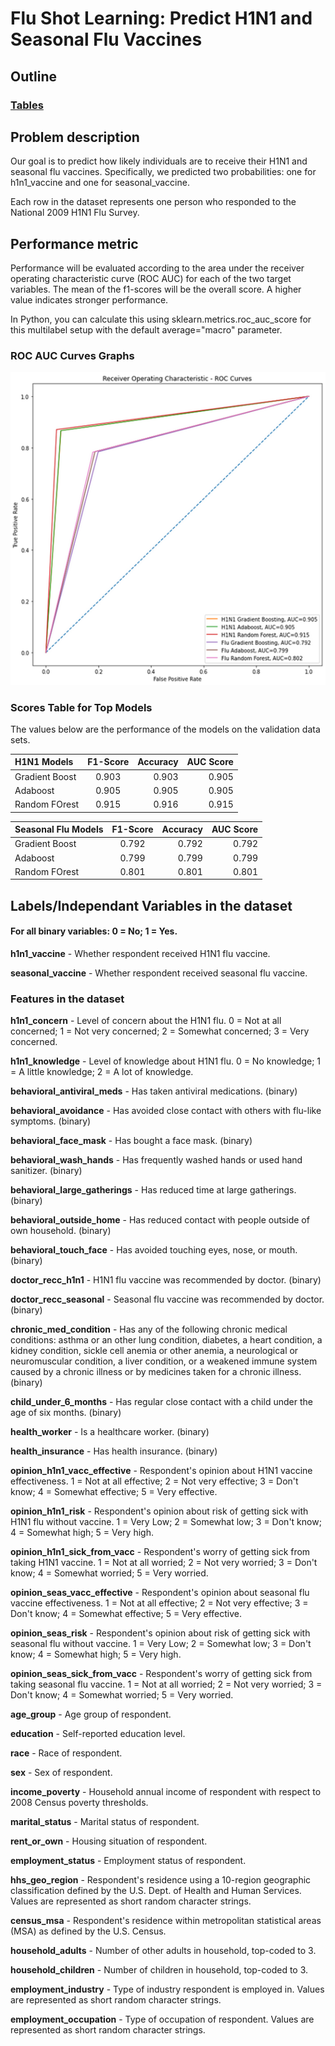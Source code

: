 # Flu Shot Learning: Predict H1N1 and Seasonal Flu Vaccines

## Outline
### 
### 
### [Tables](#scores-table-for-top-models)
### 
## Problem description
Our goal is to predict how likely individuals are to receive their H1N1
and seasonal flu vaccines. Specifically, we predicted two 
probabilities: one for h1n1_vaccine and one for seasonal_vaccine.

Each row in the dataset represents one person who responded to the 
National 2009 H1N1 Flu Survey.


## Performance metric
Performance will be evaluated according to the area under the receiver
operating characteristic curve (ROC AUC) for each of the two target 
variables. The mean of the f1-scores will be the overall score. A 
higher value indicates stronger performance.

In Python, you can calculate this using sklearn.metrics.roc_auc_score
for this multilabel setup with the default average="macro" parameter.

### ROC AUC Curves Graphs
![This is an image](\Miscellaneous\ROC.png)

### Scores Table for Top Models
The values below are the performance of the models on the validation data sets.

| H1N1 Models      | F1-Score | Accuracy     | AUC Score|
| :---       		 |    :----:   |          ---: |---: |
| Gradient Boost      | 0.903       | 0.903   | 0.905
| Adaboost   		| 0.905        | 0.905 |0.905     |
| Random FOrest      | 0.915 |0.916     | 0.915|

| Seasonal Flu Models      | F1-Score | Accuracy     | AUC Score|
| :---       		 |    :----:   |          ---: |---: |
| Gradient Boost      | 0.792       | 0.792   | 0.792
| Adaboost   		| 0.799        | 0.799 |0.799     |
| Random FOrest      | 0.801 |0.801     | 0.801|

## Labels/Independant Variables in the dataset

#### For all binary variables: 0 = No; 1 = Yes.

**h1n1_vaccine** - Whether respondent received H1N1 flu vaccine.

**seasonal_vaccine** - Whether respondent received seasonal flu vaccine.
### Features in the dataset

**h1n1_concern** - Level of concern about the H1N1 flu.
	0 = Not at all concerned; 1 = Not very concerned; 2 = Somewhat concerned;
	3 = Very concerned.

**h1n1_knowledge** - Level of knowledge about H1N1 flu.
	0 = No knowledge; 1 = A little knowledge; 2 = A lot of knowledge.

**behavioral_antiviral_meds** - Has taken antiviral medications. (binary)

**behavioral_avoidance** - Has avoided close contact with others with flu-like 
	symptoms. (binary)

**behavioral_face_mask** - Has bought a face mask. (binary)

**behavioral_wash_hands** - Has frequently washed hands or used hand sanitizer.
	(binary)

**behavioral_large_gatherings** - Has reduced time at large gatherings. (binary)

**behavioral_outside_home** - Has reduced contact with people outside of own
	household. (binary)

**behavioral_touch_face** - Has avoided touching eyes, nose, or mouth. (binary)

**doctor_recc_h1n1** - H1N1 flu vaccine was recommended by doctor. (binary)

**doctor_recc_seasonal** - Seasonal flu vaccine was recommended by doctor. (binary)

**chronic_med_condition** - Has any of the following chronic medical conditions:
	asthma or an other lung condition, diabetes, a heart condition, a kidney
	condition, sickle cell anemia or other anemia, a neurological or 
	neuromuscular condition, a liver condition, or a weakened immune system 
	caused by a chronic illness or by medicines taken for a chronic illness.
	(binary)

**child_under_6_months** - Has regular close contact with a child under the age 
	of six months. (binary)


**health_worker** - Is a healthcare worker. (binary)

**health_insurance** - Has health insurance. (binary)

**opinion_h1n1_vacc_effective** - Respondent's opinion about H1N1 vaccine
	effectiveness.
	1 = Not at all effective; 2 = Not very effective; 3 = Don't know; 
	4 = Somewhat effective; 5 = Very effective.

**opinion_h1n1_risk** - Respondent's opinion about risk of getting sick with H1N1
	flu without vaccine.
	1 = Very Low; 2 = Somewhat low; 3 = Don't know; 4 = Somewhat high;
	5 = Very high.

**opinion_h1n1_sick_from_vacc** - Respondent's worry of getting sick from taking
	H1N1 vaccine.
	1 = Not at all worried; 2 = Not very worried; 3 = Don't know;
	4 = Somewhat worried; 5 = Very worried.

**opinion_seas_vacc_effective** - Respondent's opinion about seasonal flu vaccine
	effectiveness.
	1 = Not at all effective; 2 = Not very effective; 3 = Don't know; 
	4 = Somewhat effective; 5 = Very effective.

**opinion_seas_risk** - Respondent's opinion about risk of getting sick with seasonal
	flu without vaccine.
	1 = Very Low; 2 = Somewhat low; 3 = Don't know; 4 = Somewhat high;
	5 = Very high.

**opinion_seas_sick_from_vacc** - Respondent's worry of getting sick from taking
	seasonal flu vaccine.
	1 = Not at all worried; 2 = Not very worried; 3 = Don't know; 
	4 = Somewhat worried; 5 = Very worried.

**age_group** - Age group of respondent.

**education** - Self-reported education level.

**race** - Race of respondent.

**sex** - Sex of respondent.

**income_poverty** - Household annual income of respondent with respect to 2008
	Census poverty thresholds.

**marital_status** - Marital status of respondent.

**rent_or_own** - Housing situation of respondent.

**employment_status** - Employment status of respondent.

**hhs_geo_region** - Respondent's residence using a 10-region geographic classification
	defined by the U.S. Dept. of Health and Human Services. Values are represented
	as short random character strings.

**census_msa** - Respondent's residence within metropolitan statistical areas (MSA) 
	as defined by the U.S. Census.

**household_adults** - Number of other adults in household, top-coded to 3.

**household_children** - Number of children in household, top-coded to 3.

**employment_industry** - Type of industry respondent is employed in. Values are
	represented as short random character strings.

**employment_occupation** - Type of occupation of respondent. Values are represented
	as short random character strings.
